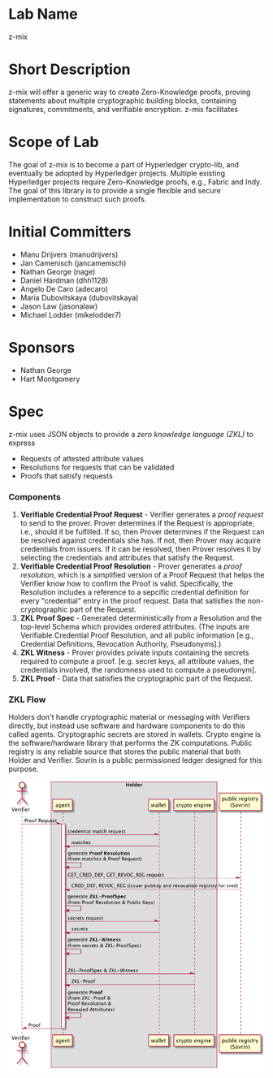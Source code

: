 # Lab Name
z-mix

# Short Description
z-mix will offer a generic way to create Zero-Knowledge proofs, proving statements about multiple cryptographic building blocks, containing signatures, commitments, and verifiable encryption.
z-mix facilitates

# Scope of Lab
The goal of z-mix is to become a part of Hyperledger crypto-lib, and eventually be adopted by Hyperledger projects. Multiple existing Hyperledger projects require Zero-Knowledge proofs, e.g., Fabric and Indy. The goal of this library is to provide a single flexible and secure implementation to construct such proofs.

# Initial Committers
* Manu Drijvers (manudrijvers)
* Jan Camenisch (jancamenisch)
* Nathan George (nage)
* Daniel Hardman (dhh1128)
* Angelo De Caro (adecaro)
* Maria Dubovitskaya (dubovitskaya)
* Jason Law (jasonalaw)
* Michael Lodder (mikelodder7)

# Sponsors
* Nathan George
* Hart Montgomery

# Spec
z-mix uses JSON objects to provide a *zero knowledge language (ZKL)* to express

* Requests of attested attribute values
* Resolutions for requests that can be validated
* Proofs that satisfy requests

### Components

1. **Verifiable Credential Proof Request** - Verifier generates a *proof request* to send to the prover.
Prover determines if the Request is appropriate, i.e., should it be fulfilled.
If so, then Prover determines if the Request can be resolved against credentials she has.
If not, then Prover may acquire credentials from issuers.
If it can be resolved, then Prover resolves it by selecting the credentials and attributes that satisfy the Request.
1. **Verifiable Credential Proof Resolution** - Prover generates a *proof resolution*, which is a simplified version of a Proof Request that helps the Verifier know how to confirm the Proof is valid.
Specifically, the Resolution includes a reference to a sepcific credential definition for every "credential" entry in the proof request.
Data that satisfies the non-cryptographic part of the Request.
1. **ZKL Proof Spec** - Generated deterministically from a Resolution and the top-level Schema which provides ordered attributes.
(The inputs are Verifiable Credential Proof Resolution, and all public information \[e.g., Credential Definitions, Revocation Authority, Pseudonyms].)
1. **ZKL Witness** - Prover provides private inputs containing the secrets required to compute a proof.
\[e.g. secret keys, all attribute values, the credentials involved, the randomness used to compute a pseudonym].
1. **ZKL Proof** - Data that satisfies the cryptographic part of the Request.

### ZKL Flow

Holders don't handle cryptographic material or messaging with Verifiers directly, but instead use software and hardware components to do this called agents.
Cryptographic secrets are stored in wallets. Crypto engine is the software/hardware library that performs the ZK computations. Public registry
is any reliable source that stores the public material that both Holder and Verifier. Sovrin is a public permissioned ledger designed for this purpose.

![flow](docs/flow-diagram.png)
